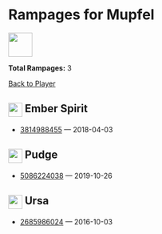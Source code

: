 # Rampages for Mupfel
<img src="https://avatars.steamstatic.com/5975408a7d136abfeb6160943f0db7743d542d54_full.jpg" width="48" height="48"/>

**Total Rampages:** 3

[Back to Player](./README.md)

## <img src="https://cdn.cloudflare.steamstatic.com/apps/dota2/images/dota_react/heroes/unknown.png" width="28" style="vertical-align:middle"/> Ember Spirit

- [3814988455](https://www.opendota.com/matches/3814988455) — 2018-04-03

## <img src="https://cdn.cloudflare.steamstatic.com/apps/dota2/images/dota_react/heroes/unknown.png" width="28" style="vertical-align:middle"/> Pudge

- [5086224038](https://www.opendota.com/matches/5086224038) — 2019-10-26

## <img src="https://cdn.cloudflare.steamstatic.com/apps/dota2/images/dota_react/heroes/unknown.png" width="28" style="vertical-align:middle"/> Ursa

- [2685986024](https://www.opendota.com/matches/2685986024) — 2016-10-03


